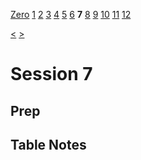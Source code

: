 [Zero](./Session0.md) [1](./Session1.md) [2](./Session2.md) [3](./Session3.md) [4](./Session4.md) [5](./Session5.md) [6](./Session6.md) **7** [8](./Session8.md) [9](./Session9.md) [10](./Session10.md) [11](./Session11.md) [12](./Session12.md)

[<](./Session6.md) [>](./Session8.md)

# Session 7

## Prep

## Table Notes
